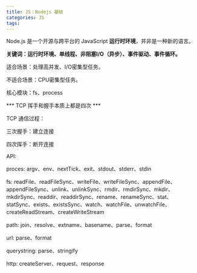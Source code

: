 ```yaml
---
title: JS：Nodejs 基础
categories: JS
tags:
---
```


Node.js 是一个开源与跨平台的 JavaScript **运行时环境**，并非是一种新的语言。

<!-- more -->

**关键词：运行时环境、单线程、非阻塞I/O（异步）、事件驱动、事件循环。**

适合场景：处理高并发、I/O密集型任务。

不适合场景：CPU密集型任务。

核心模块：fs、process

*** TCP 挥手和握手本质上都是四次 ***

TCP 通信过程：

三次握手：建立连接

四次挥手：断开连接

API:

proces: argv、env、nextTick、exit、stdout、stderr、stdin

fs: readFile、readFileSync、writeFile、writeFileSync、appendFile、appendFileSync、unlink、unlinkSync、rmdir、rmdirSync、mkdir、mkdirSync、readdir、readdirSync、rename、renameSync、stat、statSync、exists、existsSync、watch、watchFile、unwatchFile、createReadStream、createWriteStream

path: join、resolve、extname、basename、parse、format

url: parse、format

querystring: parse、stringify

http: createServer、request、response
